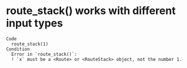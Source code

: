 # route_stack() works with different input types

    Code
      route_stack(1)
    Condition
      Error in `route_stack()`:
      ! `x` must be a <Route> or <RouteStack> object, not the number 1.

